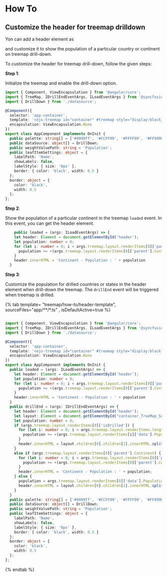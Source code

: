# How To

## Customize the header for treemap drilldown

Yon can add a header element as <div> and customize it to show the population of a particular country or continent on treemap drill-down.

To customize the header for treemap drill-down, follow the given steps:

**Step 1**:

<!-- markdownlint-disable MD031 -->
<!-- markdownlint-disable MD010 -->
Initialize the treemap and enable the drill-down option.

```typescript
import { Component, ViewEncapsulation } from '@angular/core';
import { TreeMap, IDrillEndEventArgs, ILoadEventArgs } from '@syncfusion/ej2-angular-treemap';
import { DrillDown } from './datasource';

@Component({
  selector: 'app-container',
  template: '<ejs-treemap id="container" #treemap style="display:block;" [dataSource]="dataSource" [weightValuePath]="weightValuePath"[leafItemSettings]="leafItemSettings" [palette]="palette" format="n" useGroupingSeparator="true" enableDrillDown="true"><e-levels><e-level groupPath="Continent" fill="#336699" [border]="border"> </e-level><e-level groupPath="States" fill="#336699" [border]="border"> </e-level><e-level groupPath="Region" showHeader="false" fill="#336699" [border]="border"></e-level></e-levels></ejs-treemap>',
  encapsulation: ViewEncapsulation.None
})
export class AppComponent implements OnInit {
  public palette: string[] = ['#9999ff', '#CCFF99', '#FFFF99', '#FF9999', '#FF99FF', '#FFCC66'];
  public dataSource: object[] = DrillDown;
  public weightValuePath: string = 'Population';
  public leafItemSettings: object = {
    labelPath: 'Name',
    showLabels: false,
    labelStyle: { size: '0px' },
    border: { color: 'black', width: 0.5 }
  };
  border: object = {
    color: 'black',
    width: 0.5
  };
};
```

**Step 2**:

Show the population of a particular continent in the treemap `loaded` event. In this event, you can get the header element.

```typescript
    public loaded = (args: ILoadEventArgs) => {
    let header: Element = document.getElementById('header');
    let population: number = 0;
    for (let i: number = 0; i < args.treemap.layout.renderItems[0]['parent'].Continent.length; i++) {
      population += +(args.treemap.layout.renderItems[0]['parent'].Continent[i]['data'].Population);
    }
    header.innerHTML = 'Continent - Population : ' + population
  }
```

**Step 3**:

Customize the population for drilled countries or states in the header element when drill-down the treemap. The `drillEnd` event will be triggered when treemap is drilled.

{% tab template= "treemap/how-to/header-template", sourceFiles="app/**/*.ts" , isDefaultActive=true %}

```typescript

import { Component, ViewEncapsulation } from '@angular/core';
import { TreeMap, IDrillEndEventArgs, ILoadEventArgs } from '@syncfusion/ej2-angular-treemap';
import { DrillDown } from './datasource';

@Component({
  selector: 'app-container',
  template: '<ejs-treemap id="container" #treemap style="display:block;" [dataSource]="dataSource" [weightValuePath]="weightValuePath"[leafItemSettings]="leafItemSettings" [palette]="palette" format="n" useGroupingSeparator="true" enableDrillDown="true"(loaded)="loaded($event)" (drillEnd)="drillEnd($event)"><e-levels><e-level groupPath="Continent" fill="#336699" [border]="border"> </e-level><e-level groupPath="States" fill="#336699" [border]="border"> </e-level><e-level groupPath="Region" showHeader="false" fill="#336699" [border]="border"></e-level></e-levels></ejs-treemap>',
  encapsulation: ViewEncapsulation.None
})
export class AppComponent implements OnInit {
  public loaded = (args: ILoadEventArgs) => {
    let header: Element = document.getElementById('header');
    let population: number = 0;
    for (let i: number = 0; i < args.treemap.layout.renderItems[0]['parent'].Continent.length; i++) {
      population += +(args.treemap.layout.renderItems[0]['parent'].Continent[i]['data'].Population);
    }
    header.innerHTML = 'Continent - Population : ' + population
  }
  public drillEnd = (args: IDrillEndEventArgs) => {
    let header: Element = document.getElementById('header');
    let layout: Element = document.getElementById("container_TreeMap_Squarified_Layout");
    let population: number = 0;
    if (args.treemap.layout.renderItems[0]['isDrilled']) {
      for (let i: number = 0; i < args.treemap.layout.renderItems.length; i++) {
        population += +(args.treemap.layout.renderItems[i]['data'].Population);
      }
      header.innerHTML = layout.children[0].children[1].innerHTML.split(']')[1] + ' - ' + population;
    }
    else if (args.treemap.layout.renderItems[0]['parent'].Continent) {
      for (let i: number = 0; i < args.treemap.layout.renderItems[0]['parent'].Continent.length; i++) {
        population += +(args.treemap.layout.renderItems[0]['parent'].Continent[i]['data'].Population);
      }
      header.innerHTML = 'Continent - Population : ' + population;
    } else {
      population = args.treemap.layout.renderItems[0]['data'].Population;
      header.innerHTML = layout.children[0].children[1].innerHTML.split(']')[1] + ' - Population : ' + population;
    }
  }
  public palette: string[] = ['#9999ff', '#CCFF99', '#FFFF99', '#FF9999', '#FF99FF', '#FFCC66'];
  public dataSource: object[] = DrillDown;
  public weightValuePath: string = 'Population';
  public leafItemSettings: object = {
    labelPath: 'Name',
    showLabels: false,
    labelStyle: { size: '0px' },
    border: { color: 'black', width: 0.5 }
  };
  border: object = {
    color: 'black',
    width: 0.5
  };
};
```

{% endtab %}